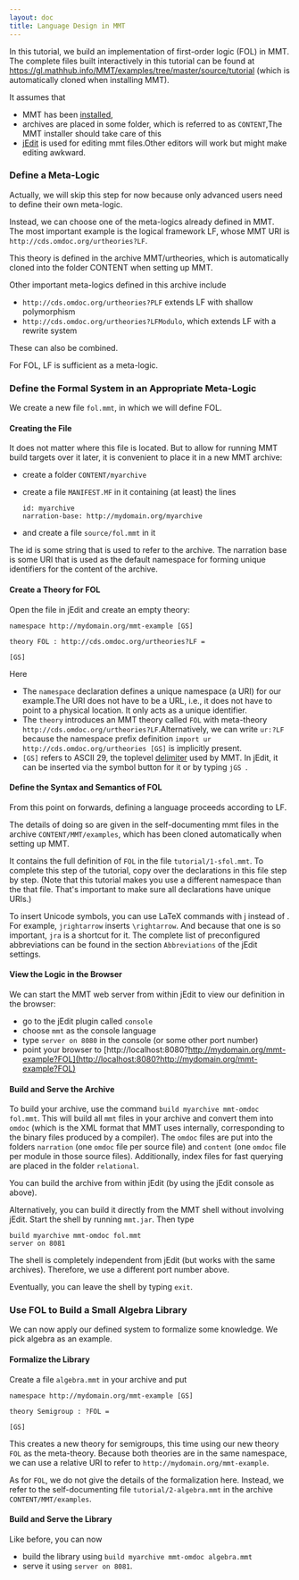 ```yaml
---
layout: doc
title: Language Design in MMT
---
```


In this tutorial, we build an implementation of first-order logic (FOL) in MMT.
The complete files built interactively in this tutorial can be found at https://gl.mathhub.info/MMT/examples/tree/master/source/tutorial (which is automatically cloned when installing MMT).

It assumes that

* MMT has been [installed](../../setup),
* archives are placed in some folder, which is referred to as `CONTENT`,<span class="detail">The MMT installer should take care of this </span>
* [jEdit](../../applications/jedit) is used for editing mmt files.<span class="detail">Other editors will work but might make editing awkward.</span>

### Define a Meta-Logic

Actually, we will skip this step for now because only advanced users need to define their own meta-logic.

Instead, we can choose one of the meta-logics already defined in MMT.
The most important example is the logical framework LF, whose MMT URI is
`http://cds.omdoc.org/urtheories?LF`.

This theory is defined in the archive MMT/urtheories, which is automatically cloned into the folder CONTENT when setting up MMT.

<div class="detail" markdown="1">
Other important meta-logics defined in this archive include

* `http://cds.omdoc.org/urtheories?PLF` extends LF with shallow polymorphism
* `http://cds.omdoc.org/urtheories?LFModulo`, which extends LF with a rewrite system

These can also be combined.
</div>

For FOL, LF is sufficient as a meta-logic.

### Define the Formal System in an Appropriate Meta-Logic

We create a new file `fol.mmt`, in which we will define FOL.

#### Creating the File

It does not matter where this file is located.
But to allow for running MMT build targets over it later, it is convenient to place it in a new MMT archive:

* create a folder `CONTENT/myarchive`
* create a file `MANIFEST.MF` in it containing (at least) the lines
 
  ```
  id: myarchive
  narration-base: http://mydomain.org/myarchive
  ```
* and create a file `source/fol.mmt` in it

<span class="detail">The id is some string that is used to refer to the archive. The narration base is some URI that is used as the default namespace for forming unique identifiers for the content of the archive.</span> 

#### Create a Theory for FOL

Open the file in jEdit and create an empty theory:

```
namespace http://mydomain.org/mmt-example [GS]

theory FOL : http://cds.omdoc.org/urtheories?LF =

[GS]
```

Here

* The `namespace` declaration defines a unique namespace (a URI) for our example.<span class="detail">The URI does not have to be a URL, i.e., it does not have to point to a physical location. It only acts as a unique identifier.</span> 
* The `theory` introduces an MMT theory called `FOL` with meta-theory `http://cds.omdoc.org/urtheories?LF`.<span class="detail">Alternatively, we can write `ur:?LF` because the namespace prefix definition `import ur http://cds.omdoc.org/urtheories [GS]` is implicitly present.</span>
* `[GS]` refers to ASCII 29, the toplevel [delimiter](../../language/delimiters) used by MMT.
  In jEdit, it can be inserted via the symbol button for it or by typing `jGS `.


#### Define the Syntax and Semantics of FOL

From this point on forwards, defining a language proceeds according to LF.

The details of doing so are given in the self-documenting mmt files in the archive `CONTENT/MMT/examples`, which has been cloned automatically when setting up MMT.

It contains the full definition of `FOL` in the file `tutorial/1-sfol.mmt`.
To complete this step of the tutorial, copy over the declarations in this file step by step.
(Note that this tutorial makes you use a different namespace than the that file. That's important to make sure all declarations have unique URIs.)

To insert Unicode symbols, you can use LaTeX commands with j instead of \.
For example, `jrightarrow` inserts `\rightarrow`. <span class="detail">And because that one is so important, `jra` is a shortcut for it.</span>
The complete list of preconfigured abbreviations can be found in the section `Abbreviations` of the jEdit settings.

#### View the Logic in the Browser

We can start the MMT web server from within jEdit to view our definition in the browser:

* go to the jEdit plugin called `console`
* choose `mmt` as the console language
* type `server on 8080` in the console (or some other port number)
* point your browser to [http://localhost:8080?http://mydomain.org/mmt-example?FOL](http://localhost:8080?http://mydomain.org/mmt-example?FOL)

#### Build and Serve the Archive

To build your archive, use the command `build myarchive mmt-omdoc fol.mmt`. This will build all `mmt` files in your archive and convert them into `omdoc` (which is the XML format that MMT uses internally, corresponding to the binary files produced by a compiler).
The `omdoc` files are put into the folders `narration` (one `omdoc` file per source file) and `content` (one `omdoc` file per module in those source files).
Additionally, index files for fast querying are placed in the folder `relational`.

You can build the archive from within jEdit (by using the jEdit console as above).

Alternatively, you can build it directly from the MMT shell without involving jEdit.
Start the shell by running `mmt.jar`.
Then type

```
build myarchive mmt-omdoc fol.mmt
server on 8081
```

<span class="detail">The shell is completely independent from jEdit (but works with the same archives). Therefore, we use a different port number above.</span>

Eventually, you can leave the shell by typing `exit`.

### Use FOL to Build a Small Algebra Library

We can now apply our defined system to formalize some knowledge.
We pick algebra as an example.

#### Formalize the Library

Create a file `algebra.mmt` in your archive and put

```
namespace http://mydomain.org/mmt-example [GS]

theory Semigroup : ?FOL =

[GS]
```

This creates a new theory for semigroups, this time using our new theory `FOL` as the meta-theory.
<span class="detail">Because both theories are in the same namespace, we can use a relative URI to refer to `http://mydomain.org/mmt-example`.</span>

As for `FOL`, we do not give the details of the formalization here.
Instead, we refer to the self-documenting file `tutorial/2-algebra.mmt` in the archive `CONTENT/MMT/examples`.

#### Build and Serve the Library

Like before, you can now

* build the library using `build myarchive mmt-omdoc algebra.mmt`
* serve it using `server on 8081`.
